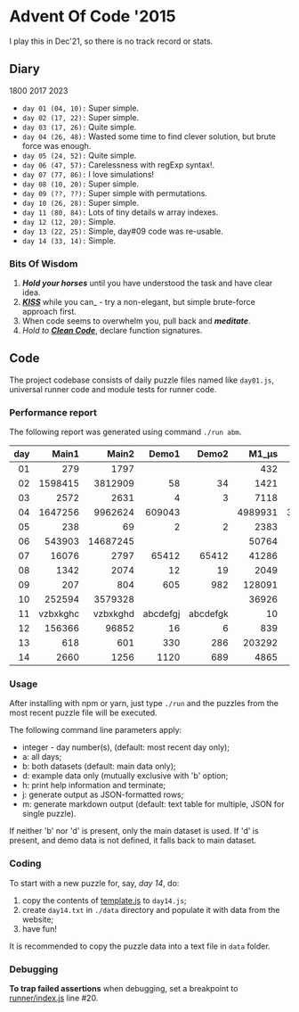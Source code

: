# Advent Of Code '2015

I play this in Dec'21, so there is no track record or stats.

## Diary
1800 2017 2023

* `day 01 (04, 10):` Super simple.
* `day 02 (17, 22):` Super simple.
* `day 03 (17, 26):` Quite simple.
* `day 04 (26, 48):` Wasted some time to find clever solution, but brute force was enough.
* `day 05 (24, 52):` Quite simple.
* `day 06 (47, 57):` Carelessness with regExp syntax!.
* `day 07 (77, 86):` I love simulations!
* `day 08 (10, 20):` Super simple.
* `day 09 (??, ??):` Super simple with permutations.
* `day 10 (26, 28):` Super simple.
* `day 11 (80, 84):` Lots of tiny details w array indexes.
* `day 12 (12, 20):` Simple.
* `day 13 (22, 25):` Simple, day#09 code was re-usable.
* `day 14 (33, 14):` Simple.

### Bits Of Wisdom
1. _**Hold your horses**_ until you have understood the task and have clear idea.
1. [_**KISS**_](https://en.wikipedia.org/wiki/KISS_principle) while you can_ -
   try a non-elegant, but simple brute-force approach first.
1. When code seems to overwhelm you, pull back and _**meditate**_.
1. _Hold to [**Clean Code**](https://en.wikipedia.org/wiki/Robert_C._Martin)_,
   declare function signatures.

## Code
The project codebase consists of daily puzzle files named like `day01.js`, universal runner code
and module tests for runner code.

### Performance report
The following report was generated using command `./run abm`.

| day|Main1|Main2|Demo1|Demo2|M1_µs|M2_µs|D1_µs|D2_µs|
|---:|---:|---:|---:|---:|---:|---:|---:|---:|
|01|279|1797| | |432|98| | |
|02|1598415|3812909|58|34|1421|1239|94|83|
|03|2572|2631|4|3|7118|6087|74|61|
|04|1647256|9962624|609043| |4989931|39786213|2988310| |
|05|238|69|2|2|2383|4757|189|156|
|06|543903|14687245| | |50764|63036| | |
|07|16076|2797|65412|65412|41286|111607|213|241|
|08|1342|2074|12|19|2049|2480|125|146|
|09|207|804|605|982|128091|140686|325|127|
|10|252594|3579328| | |36926|535464| | |
|11|vzbxkghc|vzbxkghd|abcdefgj|abcdefgk|10|13|166|62|
|12|156366|96852|16|6|839|6373|146|135|
|13|618|601|330|286|203292|2133490|695|11380|
|14|2660|1256|1120|689|4865|9263|621|892|

### Usage

After installing with npm or yarn, just type `./run` and the puzzles from the most
recent puzzle file will be executed.

The following command line parameters apply:

* integer - day number(s), (default: most recent day only);
* a: all days;
* b: both datasets (default: main data only);
* d: example data only (mutually exclusive with 'b' option;
* h: print help information and terminate;
* j: generate output as JSON-formatted rows;
* m: generate markdown output (default: text table for multiple, JSON for single puzzle).

If neither 'b' nor 'd' is present, only the main dataset is used. If 'd' is present, and demo data
is not defined, it falls back to main dataset.

### Coding

To start with a new puzzle for, say, _day 14_, do:
1. copy the contents of [template.js](./template.js) to `day14.js`;
1. create `day14.txt` in `./data` directory and populate it with data from the website;
1. have fun!

It is recommended to copy the puzzle data into a text file in `data` folder.

### Debugging

**To trap failed assertions** when debugging, set a breakpoint to
[runner/index.js](./runner/index.js) line #20.
